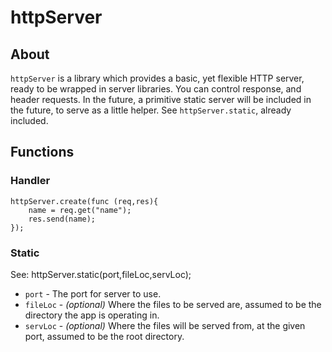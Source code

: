 # httpServer

## About

`httpServer` is a library which provides a basic, yet flexible HTTP server, ready to be wrapped in server libraries. You can control response, and header requests. In the future, a primitive static server will be included in the future, to serve as a little helper. See `httpServer.static`, already included.

## Functions

### Handler

    httpServer.create(func (req,res){
        name = req.get("name");
        res.send(name);
    });

### Static

See:
    httpServer.static(port,fileLoc,servLoc);

- `port` - The port for server to use.
- `fileLoc` - _(optional)_ Where the files to be served are, assumed to be the directory the app is operating in.
- `servLoc` - _(optional)_ Where the files will be served from, at the given port, assumed to be the root directory.